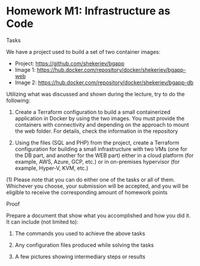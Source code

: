 

# Homework M1: Infrastructure as Code

Tasks

We have a project used to build a set of two container images: 

- Project: https://github.com/shekeriev/bgapp 
- Image 1: https://hub.docker.com/repository/docker/shekeriev/bgapp-web 
- Image 2: https://hub.docker.com/repository/docker/shekeriev/bgapp-db

Utilizing what was discussed and shown during the lecture, try to do the following:

1. Create a Terraform configuration to build a small containerized application in Docker by using the two images. You must provide the containers with connectivity and depending on the approach to mount the web folder. For details, check the information in the repository

2. Using the files (SQL and PHP) from the project, create a Terraform configuration for building a small infrastructure with two VMs (one for the DB part, and another for the WEB part) either in a cloud platform (for example, AWS, Azure, GCP, etc.) or in on-premises hypervisor (for example, Hyper-V, KVM, etc.)

(1) Please note that you can do either one of the tasks or all of them. Whichever you choose, your submission will be accepted, and you will be eligible to receive the corresponding amount of homework points

Proof

Prepare a document that show what you accomplished and how you did it. It can include (not limited to):

1. The commands you used to achieve the above tasks

2. Any configuration files produced while solving the tasks

3. A few pictures showing intermediary steps or results